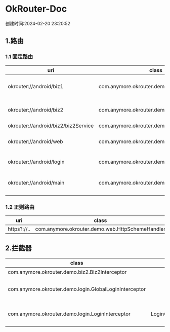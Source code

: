 # OkRouter-Doc
创建时间:2024-02-20 23:20:52
## 1.路由
### 1.1 固定路由
|uri|class|type|interceptors|desc|
|----|----|----|----|----|
|okrouter://android/biz1|com.anymore.okrouter.demo.biz1.Biz1Activity|ACTIVITY||Biz1主页面|
|okrouter://android/biz2|com.anymore.okrouter.demo.biz2.Biz2Activity|ACTIVITY|com.anymore.okrouter.demo.login.LoginInterceptor->com.anymore.okrouter.demo.biz2.Biz2Interceptor|Biz2主页面|
|okrouter://android/biz2/biz2Service|com.anymore.okrouter.demo.biz2.Biz2Service|SERVICE|||
|okrouter://android/web|com.anymore.okrouter.demo.web.WebActivity|ACTIVITY||通用web容器|
|okrouter://android/login|com.anymore.okrouter.demo.login.LoginActivity|ACTIVITY||登录页面|
|okrouter://android/main|com.anymore.okrouter.demo.app.MainActivity|ACTIVITY||应用主界面|
### 1.2 正则路由
|uri|class|type|interceptors|desc|
|----|----|----|----|----|
|https?://.*.*|com.anymore.okrouter.demo.web.HttpSchemeHandler|HANDLER|||
## 2.拦截器
|class|alias|priority|global|singleton|desc|
|----|----|----|----|----|----|
|com.anymore.okrouter.demo.biz2.Biz2Interceptor||0|false|false|Biz2Interceptor 测试|
|com.anymore.okrouter.demo.login.GlobalLoginInterceptor||0|true|true|全局登录拦截器，通过‘extra_check_login’来设置是否检查登录状态|
|com.anymore.okrouter.demo.login.LoginInterceptor|LoginCheckInterceptor|-2147483648|false|true|局部登录拦截器，通过注解设置到路由目标上面|
